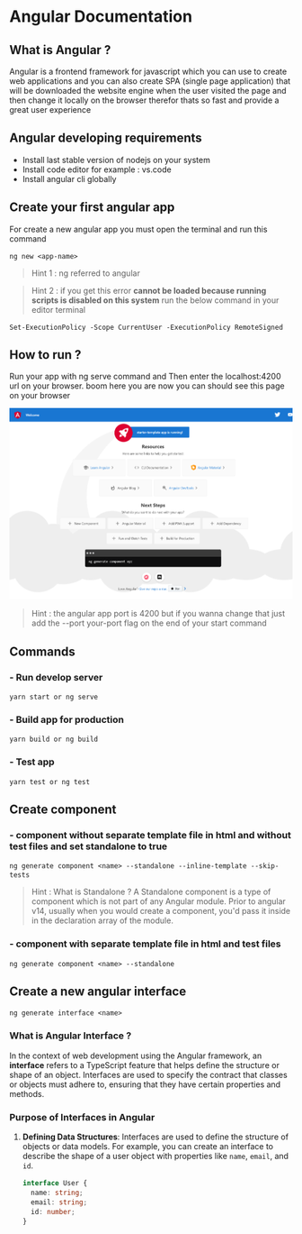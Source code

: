 # Angular Documentation

## What is Angular ?

Angular is a frontend framework for javascript which you can use to create web applications and you can also create SPA (single page application) that will be downloaded the website engine when the user visited the page and then change it locally on the browser therefor thats so fast and provide a great user experience

## Angular developing requirements

- Install last stable version of nodejs on your system
- Install code editor for example : vs.code
- Install angular cli globally

## Create your first angular app

For create a new angular app you must open the terminal and run this command

```
ng new <app-name>
```

> Hint 1 : ng referred to angular

> Hint 2 : if you get this error **cannot be loaded because running scripts is disabled on this system** run the below command in your editor terminal

```
Set-ExecutionPolicy -Scope CurrentUser -ExecutionPolicy RemoteSigned
```

## How to run ?

Run your app with ng serve command and Then enter the localhost:4200 url on your browser. boom here you are
now you can should see this page on your browser

![starter-template-page](./document/image/starter-template.png)

> Hint : the angular app port is 4200 but if you wanna change that just add the --port your-port flag on the end of your start command

## Commands

### - Run develop server

```
yarn start or ng serve
```

### - Build app for production

```
yarn build or ng build
```

### - Test app

```
yarn test or ng test
```

## Create component

### - component without separate template file in html and without test files and set standalone to true

```
ng generate component <name> --standalone --inline-template --skip-tests
```

> Hint : What is Standalone ? A Standalone component is a type of component which is not part of any Angular module. Prior to angular v14, usually when you would create a component, you'd pass it inside in the declaration array of the module.

### - component with separate template file in html and test files

```
ng generate component <name> --standalone
```

## Create a new angular interface

```
ng generate interface <name>
```

### What is Angular Interface ?

In the context of web development using the Angular framework, an **interface** refers to a TypeScript feature that helps define the structure or shape of an object. Interfaces are used to specify the contract that classes or objects must adhere to, ensuring that they have certain properties and methods.

### Purpose of Interfaces in Angular

1. **Defining Data Structures**: Interfaces are used to define the structure of objects or data models. For example, you can create an interface to describe the shape of a user object with properties like `name`, `email`, and `id`.

   ```typescript
   interface User {
     name: string;
     email: string;
     id: number;
   }
   ```

<!-- ## Add an input parameter to the component -->

